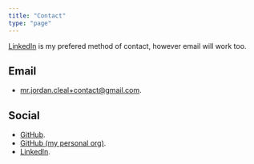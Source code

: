 ```yaml
---
title: "Contact"
type: "page"
---
```


[LinkedIn](https://www.linkedin.com/in/jordan-cleal) is my prefered method of contact, however email will work too.

## Email

* <mr.jordan.cleal+contact@gmail.com>.

## Social

* [GitHub](https://github.com/jcleal).
* [GitHub (my personal org)](https://github.com/jmpa-io).
* [LinkedIn](https://www.linkedin.com/in/jordan-cleal).
